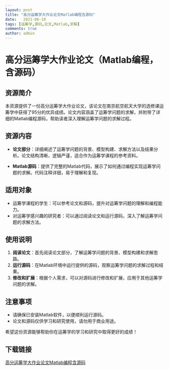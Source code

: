 ```yaml
---
layout: post
title: "高分运筹学大作业论文Matlab编程含源码"
date:   2021-06-10
tags: [运筹学,源码,论文,Matlab,求解]
comments: true
author: admin
---
```

# 高分运筹学大作业论文（Matlab编程，含源码）

## 资源简介

本资源提供了一份高分运筹学大作业论文，该论文在南京航空航天大学的选修课运筹学中获得了95分的优异成绩。论文内容涵盖了运筹学问题的求解，并附带了详细的Matlab编程源码，帮助读者深入理解运筹学问题的求解过程。

## 资源内容

- **论文部分**：详细阐述了运筹学问题的背景、模型构建、求解方法以及结果分析。论文结构清晰，逻辑严谨，适合作为运筹学课程的参考资料。
  
- **Matlab源码**：提供了完整的Matlab代码，展示了如何通过编程实现运筹学问题的求解。代码注释详细，易于理解和复现。

## 适用对象

- 运筹学课程的学生：可以参考论文和源码，提升对运筹学问题的理解和编程能力。
- 对运筹学感兴趣的研究者：可以通过阅读论文和运行源码，深入了解运筹学问题的求解方法。

## 使用说明

1. **阅读论文**：首先阅读论文部分，了解运筹学问题的背景、模型构建和求解思路。
2. **运行源码**：在Matlab环境中运行提供的源码，观察运筹学问题的求解过程和结果。
3. **修改和扩展**：根据个人需求，可以对源码进行修改和扩展，应用于其他运筹学问题的求解。

## 注意事项

- 请确保已安装Matlab软件，以便顺利运行源码。
- 论文和源码仅供学习和研究使用，请勿用于商业用途。

希望这份资源能够帮助你在运筹学的学习和研究中取得更好的成绩！

## 下载链接

[高分运筹学大作业论文Matlab编程含源码](https://pan.quark.cn/s/da07a1c8bbee)
